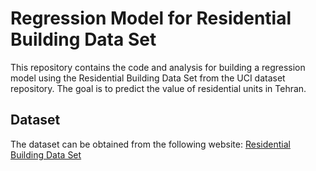 # Regression Model for Residential Building Data Set

This repository contains the code and analysis for building a regression model using the Residential Building Data Set from the UCI dataset repository. The goal is to predict the value of residential units in Tehran.

## Dataset

The dataset can be obtained from the following website: [Residential Building Data Set](https://archive.ics.uci.edu/ml/datasets/Residential+Building+Data+Set)
